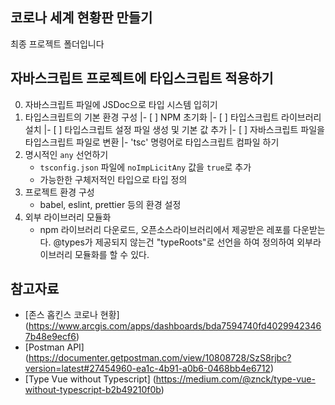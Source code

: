 ## 코로나 세계 현황판 만들기

최종 프로젝트 폴더입니다

## 자바스크립트 프로젝트에 타입스크립트 적용하기

0. 자바스크립트 파일에 JSDoc으로 타입 시스템 입히기
1. 타입스크립트의 기본 환경 구성
   |- [ ] NPM 초기화
   |- [ ] 타입스크립트 라이브러리 설치
   |- [ ] 타입스크립트 설정 파일 생성 및 기본 값 추가
   |- [ ] 자바스크립트 파일을 타입스크립트 파일로 변환
   |- 'tsc' 명령어로 타입스크립트 컴파일 하기
2. 명시적인 `any` 선언하기
   - `tsconfig.json` 파일에 `noImpLicitAny` 값을 `true`로 추가
   - 가능한한 구체저적인 타입으로 타입 정의
3. 프로젝트 환경 구성
   - babel, eslint, prettier 등의 환경 설정
4. 외부 라이브러리 모듈화
   - npm 라이브러리 다운로드, 오픈소스라이브러리에서 제공받은 레포를 다운받는다. @types가 제공되지 않는건 "typeRoots"로 선언을 하여 정의하여 외부라이브러리 모듈화를 할 수 있다. 
   

## 참고자료

- [존스 홉킨스 코로나 현황] (https://www.arcgis.com/apps/dashboards/bda7594740fd40299423467b48e9ecf6)
- [Postman API] (https://documenter.getpostman.com/view/10808728/SzS8rjbc?version=latest#27454960-ea1c-4b91-a0b6-0468bb4e6712)
- [Type Vue without Typescript] (https://medium.com/@znck/type-vue-without-typescript-b2b49210f0b)

